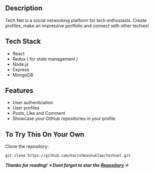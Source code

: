 ## Description

Tech Net is a social networking platform for tech enthusiasts. 
Create profiles, make an impressive portfolio and connect with other techies! 

## Tech Stack

* React
* Redux ( for state management ) 
* Node.js
* Express
* MongoDB

##  Features

* User authentication
* User profiles
* Posts, Like and Comment
* Showcase your GitHub repositories in your profile

## To Try This On Your Own 

Clone the repository:

```
git clone https://github.com/karishmashuklaa/technet.git
```

***Thanks for reading! ⭐ Dont forget to star the [Repository](https://github.com/karishmashuklaa/technet) ⭐***